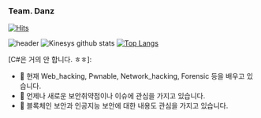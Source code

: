 ### Team. Danz 

[![Hits](https://hits.seeyoufarm.com/api/count/incr/badge.svg?url=https://github.com/Kinesys)](https://hits.seeyoufarm.com) 

![header](https://capsule-render.vercel.app/api?type=wave&color=gradient&height=300&section=footer&text=Kinesys%20Github&fontSize=90)
![Kinesys github stats](https://github-readme-stats.vercel.app/api?username=Kinesys&show_icons=true&theme=tokyonight )
[![Top Langs](https://github-readme-stats.vercel.app/api/top-langs/?username=Kinesys&layout=compact&show_icons=true&theme=tokyonight)](https://github.com/Kinesys/github-readme-stats)

[C#은 거의 안 합니다. ㅎㅎ]:

- 🌱 현재 Web_hacking, Pwnable, Network_hacking, Forensic 등을 배우고 있습니다.
- 🔭 언제나 새로운 보안취약점이나 이슈에 관심을 가지고 있습니다.
- 👯 블록체인 보안과 인공지능 보안에 대한 내용도 관심을 가지고 있습니다.

